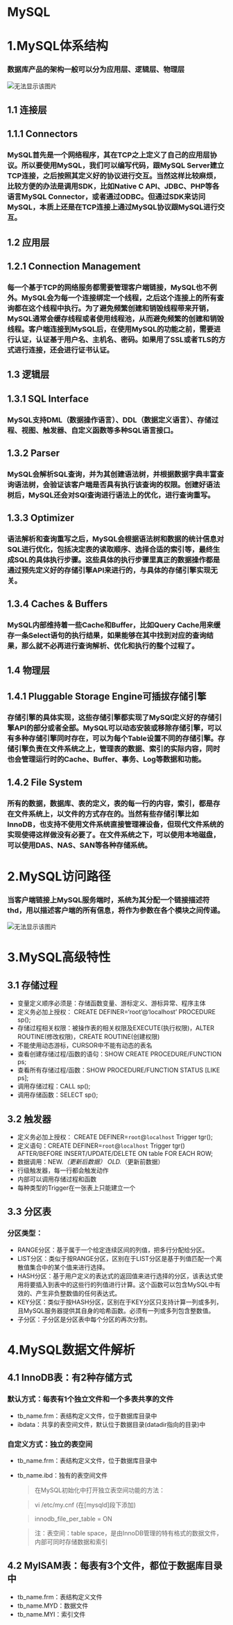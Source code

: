 # MySQL

# 1.MySQL体系结构
### 数据库产品的架构一般可以分为应用层、逻辑层、物理层

<img src="./Images/MySQL.png" alt="无法显示该图片"/>

## 1.1 连接层
## 1.1.1 Connectors
### MySQL首先是一个网络程序，其在TCP之上定义了自己的应用层协议。所以要使用MySQL，我们可以编写代码，跟MySQL Server建立TCP连接，之后按照其定义好的协议进行交互。当然这样比较麻烦，比较方便的办法是调用SDK，比如Native C API、JDBC、PHP等各语言MySQL Connector，或者通过ODBC。但通过SDK来访问MySQL，本质上还是在TCP连接上通过MySQL协议跟MySQL进行交互。

## 1.2 应用层
## 1.2.1 Connection Management
### 每一个基于TCP的网络服务都需要管理客户端链接，MySQL也不例外。MySQL会为每一个连接绑定一个线程，之后这个连接上的所有查询都在这个线程中执行。为了避免频繁创建和销毁线程带来开销，MySQL通常会缓存线程或者使用线程池，从而避免频繁的创建和销毁线程。客户端连接到MySQL后，在使用MySQL的功能之前，需要进行认证，认证基于用户名、主机名、密码。如果用了SSL或者TLS的方式进行连接，还会进行证书认证。

## 1.3 逻辑层
## 1.3.1 SQL Interface
### MySQL支持DML（数据操作语言）、DDL（数据定义语言）、存储过程、视图、触发器、自定义函数等多种SQL语言接口。

## 1.3.2 Parser
### MySQL会解析SQL查询，并为其创建语法树，并根据数据字典丰富查询语法树，会验证该客户端是否具有执行该查询的权限。创建好语法树后，MySQL还会对SQl查询进行语法上的优化，进行查询重写。

## 1.3.3 Optimizer
### 语法解析和查询重写之后，MySQL会根据语法树和数据的统计信息对SQL进行优化，包括决定表的读取顺序、选择合适的索引等，最终生成SQL的具体执行步骤。这些具体的执行步骤里真正的数据操作都是通过预先定义好的存储引擎API来进行的，与具体的存储引擎实现无关。

## 1.3.4 Caches & Buffers
### MySQL内部维持着一些Cache和Buffer，比如Query Cache用来缓存一条Select语句的执行结果，如果能够在其中找到对应的查询结果，那么就不必再进行查询解析、优化和执行的整个过程了。

## 1.4 物理层
## 1.4.1 Pluggable Storage Engine可插拔存储引擎
### 存储引擎的具体实现，这些存储引擎都实现了MySQl定义好的存储引擎API的部分或者全部。MySQL可以动态安装或移除存储引擎，可以有多种存储引擎同时存在，可以为每个Table设置不同的存储引擎。存储引擎负责在文件系统之上，管理表的数据、索引的实际内容，同时也会管理运行时的Cache、Buffer、事务、Log等数据和功能。

## 1.4.2 File System
### 所有的数据，数据库、表的定义，表的每一行的内容，索引，都是存在文件系统上，以文件的方式存在的。当然有些存储引擎比如InnoDB，也支持不使用文件系统直接管理裸设备，但现代文件系统的实现使得这样做没有必要了。在文件系统之下，可以使用本地磁盘，可以使用DAS、NAS、SAN等各种存储系统。

# 2.MySQL访问路径
### 当客户端链接上MySQL服务端时，系统为其分配一个链接描述符thd，用以描述客户端的所有信息，将作为参数在各个模块之间传递。
<img src="./Images/MySQL_module.jpg" alt="无法显示该图片"/>

# 3.MySQL高级特性
## 3.1 存储过程
- 变量定义顺序必须是：存储函数变量、游标定义、游标异常、程序主体
- 定义务必加上授权： CREATE DEFINER=‘root’@‘localhost’ PROCEDURE sp();
- 存储过程相关权限：被操作表的相关权限及EXECUTE(执行权限)，ALTER ROUTINE(修改权限)，CREATE ROUTINE(创建权限)
- 不能使用动态游标，CURSOR中不能有动态的表名
- 查看创建存储过程/函数的语句：SHOW CREATE PROCEDURE/FUNCTION ps;
- 查看所有存储过程/函数：SHOW PROCEDURE/FUNCTION STATUS [LIKE ps];
- 调用存储过程：CALL sp();
- 调用存储函数：SELECT sp();

## 3.2 触发器
- 定义务必加上授权： CREATE DEFINER=`root`@`localhost` Trigger tgr();
- 定义语句：CREATE DEFINER=`root`@`localhost` Trigger tgr() AFTER/BEFORE INSERT/UPDATE/DELETE ON table FOR EACH ROW;
- 数据调用：NEW.*（更新后数据） OLD.*（更新前数据）
- 行级触发器，每一行都会触发动作
- 内部可以调用存储过程和函数
- 每种类型的Trigger在一张表上只能建立一个

## 3.3 分区表
### 分区类型：
- RANGE分区：基于属于一个给定连续区间的列值，把多行分配给分区。
- LIST分区：类似于按RANGE分区，区别在于LIST分区是基于列值匹配一个离散值集合中的某个值来进行选择。
- HASH分区：基于用户定义的表达式的返回值来进行选择的分区，该表达式使用将要插入到表中的这些行的列值进行计算。这个函数可以包含MySQL中有效的、产生非负整数值的任何表达式。
- KEY分区：类似于按HASH分区，区别在于KEY分区只支持计算一列或多列，且MySQL服务器提供其自身的哈希函数。必须有一列或多列包含整数值。
- 子分区：子分区是分区表中每个分区的再次分割。

# 4.MySQL数据文件解析
## 4.1 InnoDB表：有2种存储方式
### 默认方式：每表有1个独立文件和一个多表共享的文件
- tb_name.frm：表结构定义文件，位于数据库目录中
- ibdata：共享的表空间文件，默认位于数据目录(datadir指向的目录)中

### 自定义方式：独立的表空间
- tb_name.frm：表结构定义文件，位于数据库目录中
- tb_name.ibd：独有的表空间文件
	>在MySQL初始化中打开独立表空间功能的方法：
	
	>vi /etc/my.cnf (在[mysqld]段下添加)

	>innodb_file_per_table = ON

	>注：表空间：table space，是由InnoDB管理的特有格式的数据文件，内部可同时存储数据和索引

## 4.2 MyISAM表：每表有3个文件，都位于数据库目录中
- tb_name.frm：表结构定义文件
- tb_name.MYD：数据文件
- tb_name.MYI：索引文件


